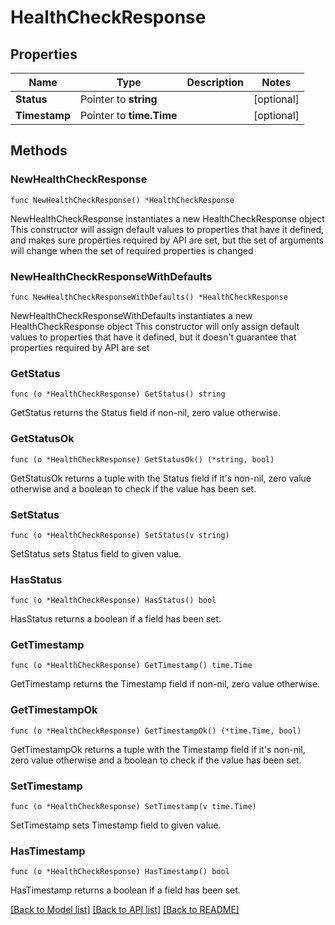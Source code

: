 # HealthCheckResponse

## Properties

Name | Type | Description | Notes
------------ | ------------- | ------------- | -------------
**Status** | Pointer to **string** |  | [optional] 
**Timestamp** | Pointer to **time.Time** |  | [optional] 

## Methods

### NewHealthCheckResponse

`func NewHealthCheckResponse() *HealthCheckResponse`

NewHealthCheckResponse instantiates a new HealthCheckResponse object
This constructor will assign default values to properties that have it defined,
and makes sure properties required by API are set, but the set of arguments
will change when the set of required properties is changed

### NewHealthCheckResponseWithDefaults

`func NewHealthCheckResponseWithDefaults() *HealthCheckResponse`

NewHealthCheckResponseWithDefaults instantiates a new HealthCheckResponse object
This constructor will only assign default values to properties that have it defined,
but it doesn't guarantee that properties required by API are set

### GetStatus

`func (o *HealthCheckResponse) GetStatus() string`

GetStatus returns the Status field if non-nil, zero value otherwise.

### GetStatusOk

`func (o *HealthCheckResponse) GetStatusOk() (*string, bool)`

GetStatusOk returns a tuple with the Status field if it's non-nil, zero value otherwise
and a boolean to check if the value has been set.

### SetStatus

`func (o *HealthCheckResponse) SetStatus(v string)`

SetStatus sets Status field to given value.

### HasStatus

`func (o *HealthCheckResponse) HasStatus() bool`

HasStatus returns a boolean if a field has been set.

### GetTimestamp

`func (o *HealthCheckResponse) GetTimestamp() time.Time`

GetTimestamp returns the Timestamp field if non-nil, zero value otherwise.

### GetTimestampOk

`func (o *HealthCheckResponse) GetTimestampOk() (*time.Time, bool)`

GetTimestampOk returns a tuple with the Timestamp field if it's non-nil, zero value otherwise
and a boolean to check if the value has been set.

### SetTimestamp

`func (o *HealthCheckResponse) SetTimestamp(v time.Time)`

SetTimestamp sets Timestamp field to given value.

### HasTimestamp

`func (o *HealthCheckResponse) HasTimestamp() bool`

HasTimestamp returns a boolean if a field has been set.


[[Back to Model list]](../README.md#documentation-for-models) [[Back to API list]](../README.md#documentation-for-api-endpoints) [[Back to README]](../README.md)


